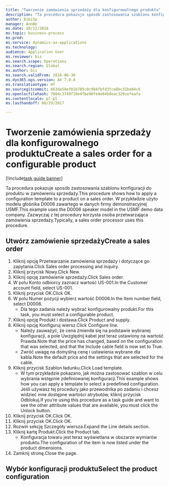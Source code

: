 ```yaml
--- 
title: "Tworzenie zamówienia sprzedaży dla konfigurowalnego produktu"
description: "Ta procedura pokazuje sposób zastosowania szablonu konfiguracji do produktu w zamówieniu sprzedaży."
author: BibiSp
manager: AnnBe
ms.date: 10/12/2016
ms.topic: business-process
ms.prod: 
ms.service: dynamics-ax-applications
ms.technology: 
audience: Application User
ms.reviewer: bis
ms.search.scope: Operations
ms.search.region: Global
ms.author: bis
ms.search.validFrom: 2016-06-30
ms.dyn365.ops.version: AX 7.0.0
ms.translationtype: HT
ms.sourcegitcommit: 663da58ef01b705c0c984fbfd3fce8bc31be04c6
ms.openlocfilehash: 7084c3749f18e4fbe90fe4e04bdeac320cefeafa
ms.contentlocale: pl-pl
ms.lasthandoff: 08/29/2017

---
```

# <a name="create-a-sales-order-for-a-configurable-product"></a><span data-ttu-id="53551-103">Tworzenie zamówienia sprzedaży dla konfigurowalnego produktu</span><span class="sxs-lookup"><span data-stu-id="53551-103">Create a sales order for a configurable product</span></span>

[!include[task guide banner](../../includes/task-guide-banner.md)]

<span data-ttu-id="53551-104">Ta procedura pokazuje sposób zastosowania szablonu konfiguracji do produktu w zamówieniu sprzedaży.</span><span class="sxs-lookup"><span data-stu-id="53551-104">This procedure shows how to apply a configuration template to a product on a sales order.</span></span> <span data-ttu-id="53551-105">W przykładzie użyto modelu głośnika D0006 zawartego w danych firmy demonstracyjnej USMF.</span><span class="sxs-lookup"><span data-stu-id="53551-105">This example uses the D0006 speaker model in the USMF demo data company.</span></span> <span data-ttu-id="53551-106">Zazwyczaj z tej procedury korzysta osoba przetwarzająca zamówienia sprzedaży.</span><span class="sxs-lookup"><span data-stu-id="53551-106">Typically, a sales order processor uses this procedure.</span></span>


## <a name="create-a-sales-order"></a><span data-ttu-id="53551-107">Utwórz zamówienie sprzedaży</span><span class="sxs-lookup"><span data-stu-id="53551-107">Create a sales order</span></span>
1. <span data-ttu-id="53551-108">Kliknij opcję Przetwarzanie zamówienia sprzedaży i dotyczące go zapytania.</span><span class="sxs-lookup"><span data-stu-id="53551-108">Click Sales order processing and inquiry.</span></span>
2. <span data-ttu-id="53551-109">Kliknij przycisk Nowy.</span><span class="sxs-lookup"><span data-stu-id="53551-109">Click New.</span></span>
3. <span data-ttu-id="53551-110">Kliknij opcję zamówienie sprzedaży.</span><span class="sxs-lookup"><span data-stu-id="53551-110">Click Sales order.</span></span>
4. <span data-ttu-id="53551-111">W polu Konto odbiorcy zaznacz wartość US-001.</span><span class="sxs-lookup"><span data-stu-id="53551-111">In the Customer account field, select US-001.</span></span> 
5. <span data-ttu-id="53551-112">Kliknij przycisk OK.</span><span class="sxs-lookup"><span data-stu-id="53551-112">Click OK.</span></span>
6. <span data-ttu-id="53551-113">W polu Numer pozycji wybierz wartość D0006.</span><span class="sxs-lookup"><span data-stu-id="53551-113">In the Item number field, select D0006.</span></span>
    * <span data-ttu-id="53551-114">Dla tego zadania należy wybrać konfigurowalny produkt.</span><span class="sxs-lookup"><span data-stu-id="53551-114">For this task, you must select a configurable product.</span></span>  
7. <span data-ttu-id="53551-115">Kliknij opcję Produkt i dostawa.</span><span class="sxs-lookup"><span data-stu-id="53551-115">Click Product and supply.</span></span>
8. <span data-ttu-id="53551-116">Kliknij opcję Konfiguruj wiersz.</span><span class="sxs-lookup"><span data-stu-id="53551-116">Click Configure line.</span></span>
    * <span data-ttu-id="53551-117">Należy zauważyć, że cena zmieniła się na podstawie wybranej konfiguracji, a pole Uwzględnij kabel jest teraz ustawiony na wartość Prawda.</span><span class="sxs-lookup"><span data-stu-id="53551-117">Note that the price has changed, based on the configuration that was selected, and that the Include cable field is now set to True.</span></span>  
    * <span data-ttu-id="53551-118">Zwróć uwagę na domyślną cenę i ustawienia wybrane dla kabla.</span><span class="sxs-lookup"><span data-stu-id="53551-118">Note the default price and the settings that are selected for the cable.</span></span>  
9. <span data-ttu-id="53551-119">Kliknij przycisk Szablon ładunku.</span><span class="sxs-lookup"><span data-stu-id="53551-119">Click Load template.</span></span>
    * <span data-ttu-id="53551-120">W tym przykładzie pokazano, jak można zastosować szablon w celu wybrania wstępnie zdefiniowanej konfiguracji.</span><span class="sxs-lookup"><span data-stu-id="53551-120">This example shows how you can apply a template to select a predefined configuration.</span></span> <span data-ttu-id="53551-121">Jeśli używasz tej procedury jako przewodnika po zadaniu i chcesz widzieć inne dostępne wartości atrybutów, kliknij przycisk Odblokuj.</span><span class="sxs-lookup"><span data-stu-id="53551-121">If you’re using this procedure as a task guide and want to see the other attribute values that are available, you must click the Unlock button.</span></span>  
10. <span data-ttu-id="53551-122">Kliknij przycisk OK.</span><span class="sxs-lookup"><span data-stu-id="53551-122">Click OK.</span></span>
11. <span data-ttu-id="53551-123">Kliknij przycisk OK.</span><span class="sxs-lookup"><span data-stu-id="53551-123">Click OK.</span></span>
12. <span data-ttu-id="53551-124">Rozwiń sekcję Szczegóły wiersza.</span><span class="sxs-lookup"><span data-stu-id="53551-124">Expand the Line details section.</span></span>
13. <span data-ttu-id="53551-125">Kliknij kartę Produkt.</span><span class="sxs-lookup"><span data-stu-id="53551-125">Click the Product tab.</span></span>
    * <span data-ttu-id="53551-126">Konfiguracja towaru jest teraz wyświetlana w obszarze wymiarów produktu.</span><span class="sxs-lookup"><span data-stu-id="53551-126">The configuration of the item is now listed under the product dimensions.</span></span>  
14. <span data-ttu-id="53551-127">Zamknij stronę.</span><span class="sxs-lookup"><span data-stu-id="53551-127">Close the page.</span></span>

## <a name="select-the-product-configuration"></a><span data-ttu-id="53551-128">Wybór konfiguracji produktu</span><span class="sxs-lookup"><span data-stu-id="53551-128">Select the product configuration</span></span>


